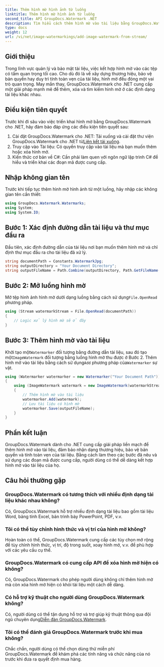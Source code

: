 ```yaml
---
title: Thêm hình mờ hình ảnh từ luồng
linktitle: Thêm hình mờ hình ảnh từ luồng
second_title: API GroupDocs.Watermark .NET
description: Tìm hiểu cách thêm hình mờ vào tài liệu bằng GroupDocs.Watermark cho .NET. Hãy làm theo hướng dẫn từng bước của chúng tôi để tích hợp hình mờ liền mạch.
type: docs
weight: 12
url: /vi/net/image-watermarkings/add-image-watermark-from-stream/
---
```

## Giới thiệu
Trong lĩnh vực quản lý và bảo mật tài liệu, việc kết hợp hình mờ vào các tệp có tầm quan trọng tối cao. Cho dù đó là về xây dựng thương hiệu, bảo vệ bản quyền hay duy trì tính toàn vẹn của tài liệu, hình mờ đều đóng một vai trò quan trọng. May mắn thay, GroupDocs.Watermark cho .NET cung cấp một giải pháp mạnh mẽ để thêm, xóa và tìm kiếm hình mờ ở các định dạng tài liệu khác nhau.
## Điều kiện tiên quyết
Trước khi đi sâu vào việc triển khai hình mờ bằng GroupDocs.Watermark cho .NET, hãy đảm bảo đáp ứng các điều kiện tiên quyết sau:
1.  Cài đặt GroupDocs.Watermark cho .NET: Tải xuống và cài đặt thư viện GroupDocs.Watermark cho .NET từ[Liên kết tải xuống](https://releases.groupdocs.com/Watermark/net/).
2. Truy cập vào Tài liệu: Có quyền truy cập vào tài liệu mà bạn muốn thêm hoặc xóa hình mờ.
3. Kiến thức cơ bản về C#: Cần phải làm quen với ngôn ngữ lập trình C# để hiểu và triển khai các đoạn mã được cung cấp.

## Nhập không gian tên
Trước khi tiếp tục thêm hình mờ hình ảnh từ một luồng, hãy nhập các không gian tên cần thiết:
```csharp
using GroupDocs.Watermark.Watermarks;
using System;
using System.IO;
```

## Bước 1: Xác định đường dẫn tài liệu và thư mục đầu ra
Đầu tiên, xác định đường dẫn của tài liệu nơi bạn muốn thêm hình mờ và chỉ định thư mục đầu ra cho tài liệu đã xử lý.
```csharp
string documentPath = Constants.WatermarkJpg;
string outputDirectory = "Your Document Directory";
string outputFileName = Path.Combine(outputDirectory, Path.GetFileName(documentPath));
```
## Bước 2: Mở luồng hình mờ
 Mở tệp hình ảnh hình mờ dưới dạng luồng bằng cách sử dụng`File.OpenRead` phương pháp.
```csharp
using (Stream watermarkStream = File.OpenRead(documentPath))
{
    // Logic xử lý hình mờ sẽ ở đây
}
```
## Bước 3: Thêm hình mờ vào tài liệu
 Khởi tạo một`Watermarker` đối tượng bằng đường dẫn tài liệu, sau đó tạo một`ImageWatermark` đối tượng bằng luồng hình mờ thu được ở Bước 2. Thêm hình mờ vào tài liệu bằng cách sử dụng`Add` phương pháp của`Watermarker` sự vật.
```csharp
using (Watermarker watermarker = new Watermarker("Your Document Path"))
{
    using (ImageWatermark watermark = new ImageWatermark(watermarkStream))
    {
        // Thêm hình mờ vào tài liệu
        watermarker.Add(watermark);
        // Lưu tài liệu có hình mờ
        watermarker.Save(outputFileName);
    }
}
```

## Phần kết luận
GroupDocs.Watermark dành cho .NET cung cấp giải pháp liền mạch để thêm hình mờ vào tài liệu, đảm bảo nhận dạng thương hiệu, bảo vệ bản quyền và tính toàn vẹn của tài liệu. Bằng cách làm theo các bước đã nêu và sử dụng các đoạn mã được cung cấp, người dùng có thể dễ dàng kết hợp hình mờ vào tài liệu của họ.
## Câu hỏi thường gặp
### GroupDocs.Watermark có tương thích với nhiều định dạng tài liệu khác nhau không?
Có, GroupDocs.Watermark hỗ trợ nhiều định dạng tài liệu bao gồm tài liệu Word, bảng tính Excel, bản trình bày PowerPoint, PDF, v.v.
### Tôi có thể tùy chỉnh hình thức và vị trí của hình mờ không?
Hoàn toàn có thể, GroupDocs.Watermark cung cấp các tùy chọn mở rộng để tùy chỉnh hình thức, vị trí, độ trong suốt, xoay hình mờ, v.v. để phù hợp với các yêu cầu cụ thể.
### GroupDocs.Watermark có cung cấp API để xóa hình mờ hiện có không?
Có, GroupDocs.Watermark cho phép người dùng không chỉ thêm hình mờ mà còn xóa hình mờ hiện có khỏi tài liệu một cách dễ dàng.
### Có hỗ trợ kỹ thuật cho người dùng GroupDocs.Watermark không?
 Có, người dùng có thể tận dụng hỗ trợ và trợ giúp kỹ thuật thông qua đội ngũ chuyên dụng[Diễn đàn GroupDocs.Watermark](https://forum.groupdocs.com/c/watermark/19).
### Tôi có thể đánh giá GroupDocs.Watermark trước khi mua không?
Chắc chắn, người dùng có thể chọn dùng thử miễn phí GroupDocs.Watermark để khám phá các tính năng và chức năng của nó trước khi đưa ra quyết định mua hàng.